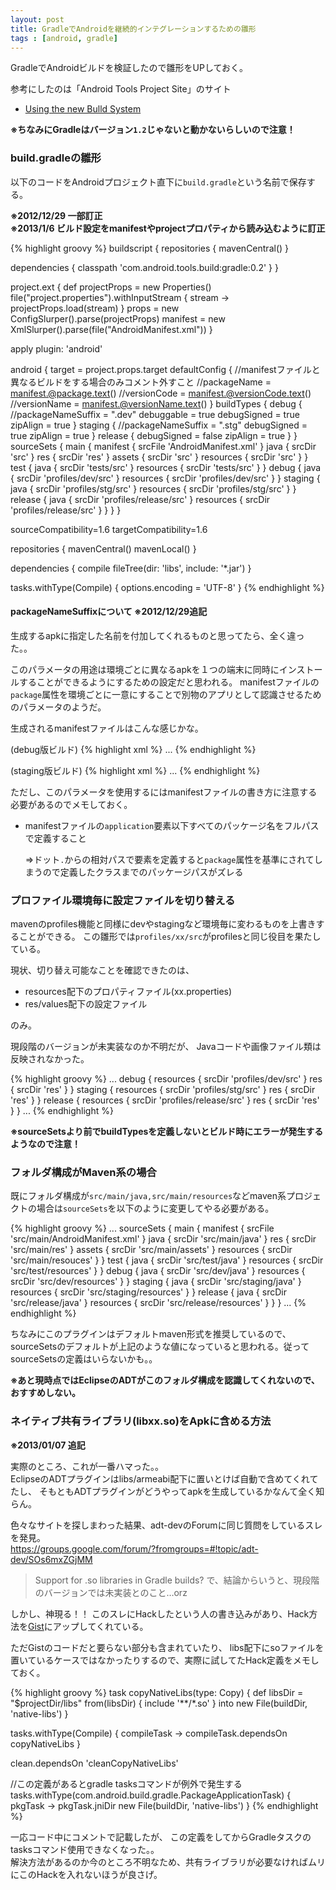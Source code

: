 ```yaml
---
layout: post
title: GradleでAndroidを継続的インテグレーションするための雛形
tags : [android, gradle]
---
```


GradleでAndroidビルドを検証したので雛形をUPしておく。

参考にしたのは「Android Tools Project Site」のサイト

* [Using the new Bulld System](http://tools.android.com/tech-docs/new-build-system/using-the-new-build-system)

__※ちなみにGradleはバージョン`1.2`じゃないと動かないらしいので注意！__


### build.gradleの雛形

以下のコードをAndroidプロジェクト直下に`build.gradle`という名前で保存する。

__※2012/12/29 一部訂正__  
__※2013/1/6 ビルド設定をmanifestやprojectプロパティから読み込むように訂正__  

{% highlight groovy %}
buildscript {
  repositories {
    mavenCentral()
  }

  dependencies {
    classpath 'com.android.tools.build:gradle:0.2'
  }
}

project.ext {
  def projectProps = new Properties()
  file("project.properties").withInputStream {
    stream -> projectProps.load(stream)
  }
  props = new ConfigSlurper().parse(projectProps)
  manifest = new XmlSlurper().parse(file("AndroidManifest.xml"))
}

apply plugin: 'android'

android {
  target = project.props.target
  defaultConfig {
    //manifestファイルと異なるビルドをする場合のみコメント外すこと
    //packageName = manifest.@package.text()
    //versionCode = manifest.@versionCode.text()
    //versionName = manifest.@versionName.text()
  }
  buildTypes {
    debug {
      //packageNameSuffix = ".dev"
      debuggable = true
      debugSigned = true
      zipAlign = true
    }
    staging {
      //packageNameSuffix = ".stg"
      debugSigned = true
      zipAlign = true
    }
    release {
      debugSigned = false
      zipAlign = true
    }
  }
  sourceSets {
    main {
      manifest {
        srcFile 'AndroidManifest.xml'
      }
      java {
        srcDir 'src'
      }
      res {
        srcDir 'res'
      }
      assets {
        srcDir 'src'
      }
      resources {
        srcDir 'src'
      }
    }
    test {
      java {
        srcDir 'tests/src'
      }
      resources {
        srcDir 'tests/src'
      }
    }
    debug {
      java {
        srcDir 'profiles/dev/src'
      }
      resources {
        srcDir 'profiles/dev/src'
      }
    }
    staging {
      java {
        srcDir 'profiles/stg/src'
      }
      resources {
        srcDir 'profiles/stg/src'
      }
    }
    release {
      java {
        srcDir 'profiles/release/src'
      }
      resources {
        srcDir 'profiles/release/src'
      }
    }
  }
}

sourceCompatibility=1.6
targetCompatibility=1.6

repositories {
  mavenCentral()
  mavenLocal()
}

dependencies {
  compile fileTree(dir: 'libs', include: '*.jar')
}

tasks.withType(Compile) {
  options.encoding = 'UTF-8'
}
{% endhighlight %}

#### packageNameSuffixについて __※2012/12/29追記__
生成するapkに指定した名前を付加してくれるものと思ってたら、全く違った。。

このパラメータの用途は環境ごとに異なるapkを１つの端末に同時にインストールすることができるようにするための設定だと思われる。
manifestファイルの`package`属性を環境ごとに一意にすることで別物のアプリとして認識させるためのパラメータのようだ。

生成されるmanifestファイルはこんな感じかな。

(debug版ビルド)
{% highlight xml %}
<manifest xmlns:android="http://schemas.android.com/apk/res/android"
      package="com.ogaclejapan.dev"
      android:versionCode="1"
      android:versionName="1.0">
      ...
</manifest>
{% endhighlight %}

(staging版ビルド)
{% highlight xml %}
<manifest xmlns:android="http://schemas.android.com/apk/res/android"
      package="com.ogaclejapan.stg"
      android:versionCode="1"
      android:versionName="1.0">
      ...
</manifest>
{% endhighlight %}

ただし、このパラメータを使用するにはmanifestファイルの書き方に注意する必要があるのでメモしておく。

* manifestファイルの`application`要素以下すべてのパッケージ名をフルパスで定義すること

  ⇒ドット`.`からの相対パスで要素を定義すると`package`属性を基準にされてしまうので定義したクラスまでのパッケージパスがズレる


### プロファイル環境毎に設定ファイルを切り替える

mavenのprofiles機能と同様にdevやstagingなど環境毎に変わるものを上書きすることができる。
この雛形では`profiles/xx/src`がprofilesと同じ役目を果たしている。

現状、切り替え可能なことを確認できたのは、

* resources配下のプロパティファイル(xx.properties)
* res/values配下の設定ファイル

のみ。

現段階のバージョンが未実装なのか不明だが、
Javaコードや画像ファイル類は反映されなかった。

{% highlight groovy %}
...
    debug {
      resources {
        srcDir 'profiles/dev/src'
      }
      res {
        srcDir 'res'
      }
    }
    staging {
      resources {
        srcDir 'profiles/stg/src'
      }
      res {
        srcDir 'res'
      }
    }
    release {
      resources {
        srcDir 'profiles/release/src'
      }
      res {
        srcDir 'res'
      }
    }
...
{% endhighlight %}

__※sourceSetsより前でbuildTypesを定義しないとビルド時にエラーが発生するようなので注意！__

### フォルダ構成がMaven系の場合

既にフォルダ構成が`src/main/java,src/main/resources`などmaven系プロジェクトの場合は`sourceSets`を以下のように変更してやる必要がある。

{% highlight groovy %}
...
  sourceSets {
    main {
      manifest {
        srcFile 'src/main/AndroidManifest.xml'
      }
      java {
        srcDir 'src/main/java'
      }
      res {
        srcDir 'src/main/res'
      }
      assets {
        srcDir 'src/main/assets'
      }
      resources {
        srcDir 'src/main/resouces'
      }
    }
    test {
      java {
        srcDir 'src/test/java'
      }
      resources {
        srcDir 'src/test/resources'
      }
    }
    debug {
      java {
        srcDir 'src/dev/java'
      }
      resources {
        srcDir 'src/dev/resources'
      }
    }
    staging {
      java {
        srcDir 'src/staging/java'
      }
      resources {
        srcDir 'src/staging/resources'
      }
    }
    release {
      java {
        srcDir 'src/release/java'
      }
      resources {
        srcDir 'src/release/resources'
      }
    }
  }
...
{% endhighlight %}

ちなみにこのプラグインはデフォルトmaven形式を推奨しているので、sourceSetsのデフォルトが上記のような値になっていると思われる。従ってsourceSetsの定義はいらないかも。。

__※あと現時点ではEclipseのADTがこのフォルダ構成を認識してくれないので、おすすめしない。__

### ネイティブ共有ライブラリ(libxx.so)をApkに含める方法

__※2013/01/07 追記__  

実際のところ、これが一番ハマった。。  
EclipseのADTプラグインはlibs/armeabi配下に置いとけば自動で含めてくれてたし、
そもともADTプラグインがどうやってapkを生成しているかなんて全く知らん。

色々なサイトを探しまわった結果、adt-devのForumに同じ質問をしているスレを発見。  
<https://groups.google.com/forum/?fromgroups=#!topic/adt-dev/SOs6mxZGjMM>

> Support for .so libraries in Gradle builds?
で、結論からいうと、現段階のバージョンでは未実装とのこと…orz  

しかし、神現る！！
このスレにHackしたという人の書き込みがあり、Hack方法を[Gist](https://gist.github.com/4226923)にアップしてくれている。  

ただGistのコードだと要らない部分も含まれていたり、
libs配下にsoファイルを置いているケースではなかったりするので、実際に試してたHack定義をメモしておく。

{% highlight groovy %}
task copyNativeLibs(type: Copy) {
  def libsDir = "$projectDir/libs"
  from(libsDir) { include '**/*.so' }
  into new File(buildDir, 'native-libs')
}

tasks.withType(Compile) { compileTask -> compileTask.dependsOn copyNativeLibs }

clean.dependsOn 'cleanCopyNativeLibs'

//この定義があるとgradle tasksコマンドが例外で発生する
tasks.withType(com.android.build.gradle.PackageApplicationTask) { pkgTask ->
  pkgTask.jniDir new File(buildDir, 'native-libs')
}
{% endhighlight %}

一応コード中にコメントで記載したが、
この定義をしてからGradleタスクのtasksコマンド使用できなくなった。。  
解決方法があるのか今のところ不明なため、共有ライブラリが必要なければムリにこのHackを入れないほうが良さげ。
